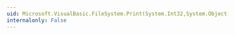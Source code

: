 ```yaml
---
uid: Microsoft.VisualBasic.FileSystem.Print(System.Int32,System.Object[])
internalonly: False
---
```

